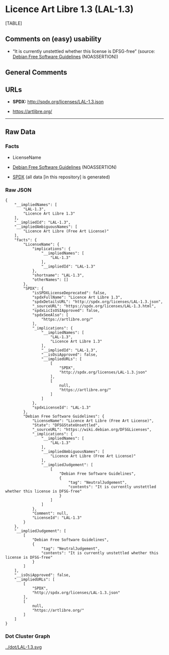 Licence Art Libre 1.3 (LAL-1.3)
===============================

[TABLE]

Comments on (easy) usability
----------------------------

-   “It is currently unstettled whether this license is DFSG-free”
    (source: [Debian Free Software
    Guidelines](https://wiki.debian.org/DFSGLicenses "Debian Free Software Guidelines")
    (NOASSERTION))

General Comments
----------------

URLs
----

-   **SPDX:** http://spdx.org/licenses/LAL-1.3.json

-   https://artlibre.org/

------------------------------------------------------------------------

Raw Data
--------

### Facts

-   LicenseName

-   [Debian Free Software
    Guidelines](https://wiki.debian.org/DFSGLicenses "Debian Free Software Guidelines")
    (NOASSERTION)

-   [SPDX](https://spdx.org/licenses/LAL-1.3.html "SPDX") (all data \[in
    this repository\] is generated)

### Raw JSON

    {
        "__impliedNames": [
            "LAL-1.3",
            "Licence Art Libre 1.3"
        ],
        "__impliedId": "LAL-1.3",
        "__impliedAmbiguousNames": [
            "Licence Art Libre (Free Art License)"
        ],
        "facts": {
            "LicenseName": {
                "implications": {
                    "__impliedNames": [
                        "LAL-1.3"
                    ],
                    "__impliedId": "LAL-1.3"
                },
                "shortname": "LAL-1.3",
                "otherNames": []
            },
            "SPDX": {
                "isSPDXLicenseDeprecated": false,
                "spdxFullName": "Licence Art Libre 1.3",
                "spdxDetailsURL": "http://spdx.org/licenses/LAL-1.3.json",
                "_sourceURL": "https://spdx.org/licenses/LAL-1.3.html",
                "spdxLicIsOSIApproved": false,
                "spdxSeeAlso": [
                    "https://artlibre.org/"
                ],
                "_implications": {
                    "__impliedNames": [
                        "LAL-1.3",
                        "Licence Art Libre 1.3"
                    ],
                    "__impliedId": "LAL-1.3",
                    "__isOsiApproved": false,
                    "__impliedURLs": [
                        [
                            "SPDX",
                            "http://spdx.org/licenses/LAL-1.3.json"
                        ],
                        [
                            null,
                            "https://artlibre.org/"
                        ]
                    ]
                },
                "spdxLicenseId": "LAL-1.3"
            },
            "Debian Free Software Guidelines": {
                "LicenseName": "Licence Art Libre (Free Art License)",
                "State": "DFSGStateUnsettled",
                "_sourceURL": "https://wiki.debian.org/DFSGLicenses",
                "_implications": {
                    "__impliedNames": [
                        "LAL-1.3"
                    ],
                    "__impliedAmbiguousNames": [
                        "Licence Art Libre (Free Art License)"
                    ],
                    "__impliedJudgement": [
                        [
                            "Debian Free Software Guidelines",
                            {
                                "tag": "NeutralJudgement",
                                "contents": "It is currently unstettled whether this license is DFSG-free"
                            }
                        ]
                    ]
                },
                "Comment": null,
                "LicenseId": "LAL-1.3"
            }
        },
        "__impliedJudgement": [
            [
                "Debian Free Software Guidelines",
                {
                    "tag": "NeutralJudgement",
                    "contents": "It is currently unstettled whether this license is DFSG-free"
                }
            ]
        ],
        "__isOsiApproved": false,
        "__impliedURLs": [
            [
                "SPDX",
                "http://spdx.org/licenses/LAL-1.3.json"
            ],
            [
                null,
                "https://artlibre.org/"
            ]
        ]
    }

### Dot Cluster Graph

[../dot/LAL-1.3.svg](../dot/LAL-1.3.svg "../dot/LAL-1.3.svg")